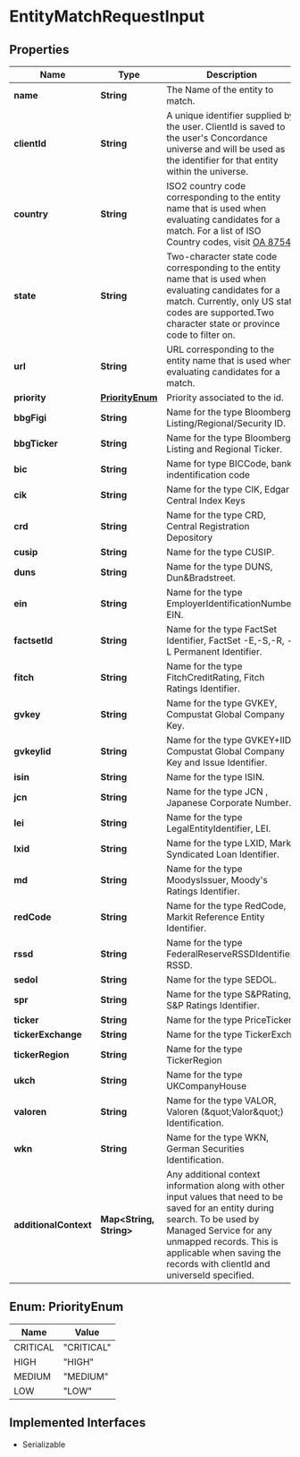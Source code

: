 

# EntityMatchRequestInput


## Properties

Name | Type | Description | Notes
------------ | ------------- | ------------- | -------------
**name** | **String** | The Name of the entity to match. | 
**clientId** | **String** | A unique identifier supplied by the user. ClientId is saved to the user&#39;s Concordance universe and will be used as the identifier for that entity within the universe.  |  [optional]
**country** | **String** | ISO2 country code corresponding to the entity name that is used when evaluating candidates for a match. For a list of ISO Country codes, visit [OA 8754](https://my.apps.factset.com/oa/pages/8754).  |  [optional]
**state** | **String** | Two-character state code corresponding to the entity name that is used when evaluating candidates for a match. Currently, only US state codes are supported.Two character state or province code to filter on.  |  [optional]
**url** | **String** | URL corresponding to the entity name that is used when evaluating candidates for a match.  |  [optional]
**priority** | [**PriorityEnum**](#PriorityEnum) | Priority associated to the id. |  [optional]
**bbgFigi** | **String** | Name for the type Bloomberg Listing/Regional/Security ID. |  [optional]
**bbgTicker** | **String** | Name for the type Bloomberg Listing and Regional Ticker. |  [optional]
**bic** | **String** | Name for type BICCode, bank indentification code |  [optional]
**cik** | **String** | Name for the type CIK, Edgar Central Index Keys |  [optional]
**crd** | **String** | Name for the type CRD, Central Registration Depository |  [optional]
**cusip** | **String** | Name for the type CUSIP. |  [optional]
**duns** | **String** | Name for the type DUNS, Dun&amp;Bradstreet. |  [optional]
**ein** | **String** | Name for the type EmployerIdentificationNumber, EIN. |  [optional]
**factsetId** | **String** | Name for the type FactSet Identifier, FactSet -E,-S,-R, -L Permanent Identifier. |  [optional]
**fitch** | **String** | Name for the type FitchCreditRating, Fitch Ratings Identifier. |  [optional]
**gvkey** | **String** | Name for the type GVKEY, Compustat Global Company Key. |  [optional]
**gvkeyIid** | **String** | Name for the type GVKEY+IID, Compustat Global Company Key and Issue Identifier. |  [optional]
**isin** | **String** | Name for the type ISIN. |  [optional]
**jcn** | **String** | Name for the type JCN , Japanese Corporate Number. |  [optional]
**lei** | **String** | Name for the type LegalEntityIdentifier, LEI. |  [optional]
**lxid** | **String** | Name for the type LXID, Markit Syndicated Loan Identifier. |  [optional]
**md** | **String** | Name for the type MoodysIssuer, Moody&#39;s Ratings Identifier. |  [optional]
**redCode** | **String** | Name for the type RedCode, Markit Reference Entity Identifier. |  [optional]
**rssd** | **String** | Name for the type FederalReserveRSSDIdentifier, RSSD. |  [optional]
**sedol** | **String** | Name for the type SEDOL. |  [optional]
**spr** | **String** | Name for the type S&amp;PRating, S&amp;P Ratings Identifier. |  [optional]
**ticker** | **String** | Name for the type PriceTicker. |  [optional]
**tickerExchange** | **String** | Name for the type TickerExch. |  [optional]
**tickerRegion** | **String** | Name for the type TickerRegion |  [optional]
**ukch** | **String** | Name for the type UKCompanyHouse |  [optional]
**valoren** | **String** | Name for the type VALOR, Valoren (\&quot;Valor\&quot;) Identification. |  [optional]
**wkn** | **String** | Name for the type WKN, German Securities Identification. |  [optional]
**additionalContext** | **Map&lt;String, String&gt;** | Any additional context information along with other input values that need to be saved for an entity during search.  To be used by Managed Service for any unmapped records.  This is applicable when saving the records with clientId and universeId specified.  |  [optional]



## Enum: PriorityEnum

Name | Value
---- | -----
CRITICAL | &quot;CRITICAL&quot;
HIGH | &quot;HIGH&quot;
MEDIUM | &quot;MEDIUM&quot;
LOW | &quot;LOW&quot;


## Implemented Interfaces

* Serializable


